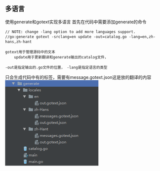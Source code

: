 ## 多语言
使用generate和gotext实现多语言
首先在代码中需要添加generate的命令
```
// NOTE: change -lang option to add more languages support.
//go:generate gotext -srclang=en update -out=catalog.go -lang=en,zh-hans,zh-hant

gotext用于管理源码中的文本
	update用于更新翻译和generate输出的catalog文件，

-out是指定输出的.go文件的位置， -lang是指定语言的类型

```
只会生成代码中有的标签，需要有message.gotext.json这是放的翻译的内容
![代码的目录结构](../../../.local/static/2020/7/2/Snipaste_2020-08-04_18-23-02.1596536716616.png)